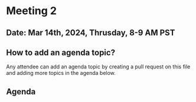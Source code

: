 # Meeting 2

## Date: Mar 14th, 2024, Thrusday, 8-9 AM PST

## How to add an agenda topic?
Any attendee can add an agenda topic by creating a pull request on this file and adding more topics in the agenda below.

## Agenda
